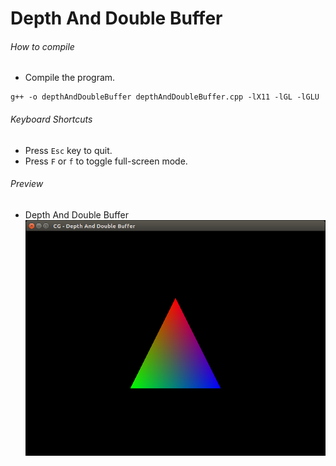 Depth And Double Buffer
=======================

###### How to compile

- Compile the program.

```
g++ -o depthAndDoubleBuffer depthAndDoubleBuffer.cpp -lX11 -lGL -lGLU

```

###### Keyboard Shortcuts
- Press ```Esc``` key to quit.
- Press ```F``` or ```f``` to toggle full-screen mode.

###### Preview
- Depth And Double Buffer
![depthAndDoubleBuffer][depthAndDoubleBuffer-image]

[//]: # "Image declaration"

[depthAndDoubleBuffer-image]: ./preview/depthAndDoubleBuffer.png "Depth And Double Buffer"
